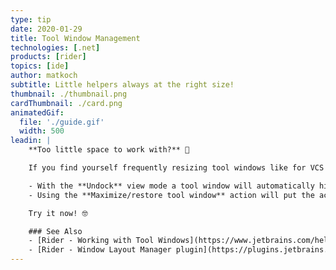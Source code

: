 ```yaml
---
type: tip
date: 2020-01-29
title: Tool Window Management
technologies: [.net]
products: [rider]
topics: [ide]
author: matkoch
subtitle: Little helpers always at the right size!
thumbnail: ./thumbnail.png
cardThumbnail: ./card.png
animatedGif:
  file: './guide.gif'
  width: 500
leadin: |
    **Too little space to work with?** 🤨

    If you find yourself frequently resizing tool windows like for VCS or the terminal, then you should try one of the following:

    - With the **Undock** view mode a tool window will automatically hide as soon as it loses focus.
    - Using the **Maximize/restore tool window** action will put the active tool window at maximum available space, and will restore to the previous size on the second call.

    Try it now!️️ 🤓

    ### See Also
    - [Rider - Working with Tool Windows](https://www.jetbrains.com/help/rider/Tool_Windows.html)
    - [Rider - Window Layout Manager plugin](https://plugins.jetbrains.com/plugin/13005-window-layout-manager)
---
```


